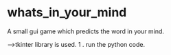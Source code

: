 # whats_in_your_mind
A small gui game which predicts the word in your mind.

-->tkinter library is used.
1 . run the python code.
